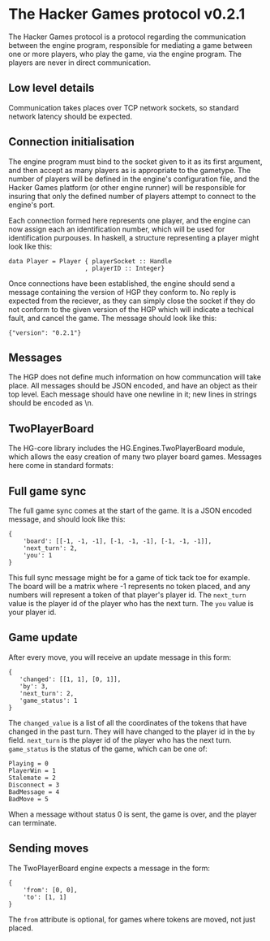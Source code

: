 
The Hacker Games protocol v0.2.1
================================

The Hacker Games protocol is a protocol regarding the
communication between the engine program, responsible for mediating a
game between one or more players, who play the game, via the engine
program. The players are never in direct communication.

Low level details
-----------------

Communication takes places over TCP network sockets, so standard
network latency should be expected.

Connection initialisation
-------------------------

The engine program must bind to the socket given to it as its first
argument, and then accept as many players as is appropriate to the
gametype. The number of players will be defined in the engine's
configuration file, and the Hacker Games platform (or other engine
runner) will be responsible for insuring that only the defined number
of players attempt to connect to the engine's port.

Each connection formed here represents one player, and the engine can
now assign each an identification number, which will be used for
identification purpouses. In haskell, a structure representing a
player might look like this:

    data Player = Player { playerSocket :: Handle
                         , playerID :: Integer}

Once connections have been established, the engine should send a
message containing the version of HGP they conform to. No reply is
expected from the reciever, as they can simply close the socket if
they do not conform to the given version of the HGP which will
indicate a techical fault, and cancel the game. The message should
look like this:

    {"version": "0.2.1"}

Messages
--------

The HGP does not define much information on how communcation will take
place. All messages should be JSON encoded, and have an object as
their top level. Each message should have one newline in it; new lines
in strings should be encoded as \n.

TwoPlayerBoard
--------------

The HG-core library includes the HG.Engines.TwoPlayerBoard module,
which allows the easy creation of many two player board
games. Messages here come in standard formats:

Full game sync
--------------

The full game sync comes at the start of the game. It is a JSON
encoded message, and should look like this:

    {
        'board': [[-1, -1, -1], [-1, -1, -1], [-1, -1, -1]],
        'next_turn': 2,
        'you': 1
    }

This full sync message might be for a game of tick tack toe for
example. The board will be a matrix where -1 represents no token
placed, and any numbers will represent a token of that player's player
id. The `next_turn` value is the player id of the player who has the
next turn. The `you` value is your player id.

Game update
-----------

After every move, you will receive an update message in this form:

    {
       'changed': [[1, 1], [0, 1]],
       'by': 3,
       'next_turn': 2,
       'game_status': 1
    }

The `changed_value` is a list of all the coordinates of the tokens
that have changed in the past turn. They will have changed to the
player id in the `by` field. `next_turn` is the player id of the
player who has the next turn. `game_status` is the status of the game,
which can be one of: 

    Playing = 0
    PlayerWin = 1
    Stalemate = 2
    Disconnect = 3
    BadMessage = 4
    BadMove = 5

When a message without status 0 is sent, the game is over, and the
player can terminate.

Sending moves
-------------

The TwoPlayerBoard engine expects a message in the form:

    {
        'from': [0, 0],
        'to': [1, 1]
    }

The `from` attribute is optional, for games where tokens are moved,
not just placed.
